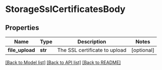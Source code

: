 # StorageSslCertificatesBody

## Properties
Name | Type | Description | Notes
------------ | ------------- | ------------- | -------------
**file_upload** | **str** | The SSL certificate to upload | [optional] 

[[Back to Model list]](../README.md#documentation-for-models) [[Back to API list]](../README.md#documentation-for-api-endpoints) [[Back to README]](../README.md)

